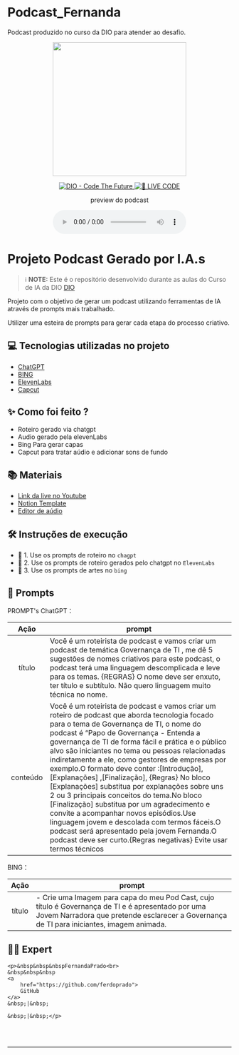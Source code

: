 # Podcast_Fernanda
Podcast produzido no curso da DIO para atender ao desafio.
<p align="center">
<img 
    src="./assets/cover.png"
    width="300"
/>
</p>

<p align="center">
<a href="https://dio.me/">
    <img 
        src="https://img.shields.io/badge/DIO-Code_The_Future-28DA77?logo=youtube" 
        alt="DIO - Code The Future">
</a>
<a href="https://dio.me/">
<img 
    src="https://img.shields.io/badge/🔴_LIVE_CODE-FF5E72" 
    alt="🔴 LIVE CODE">
</a>
</p>

<p align="center">
    preview do podcast
</p>

<div align="center">
    <audio src="output/podcast_editado.MP3" controls title="Podcast editado"></audio>
</div>

# Projeto Podcast Gerado por I.A.s


 > ℹ️ **NOTE:** Este é o repositório desenvolvido durante as aulas do Curso de IA da DIO [DIO](https://dio.me)

Projeto com o objetivo de gerar um podcast utilizando ferramentas de IA através de prompts mais trabalhado.

Utilizer uma esteira de prompts para gerar cada etapa do processo criativo.

## 💻 Tecnologias utilizadas no projeto

- [ChatGPT](https://chat.openai.com/) 
- [BING](https://www.midjourney.com/app/])
- [ElevenLabs](https://beta.elevenlabs.io/)
- [Capcut](https://www.capcut.com/pt-br/)

## ✨ Como foi feito ?

- Roteiro gerado via chatgpt
- Audio gerado pela elevenLabs
- Bing Para gerar capas
- Capcut para tratar aúdio e adicionar sons de fundo

## 📚 Materiais

- [Link da live no Youtube](https://www.youtube.com)
- [Notion Template](https://helpful-jump-17b.notion.site/PAS-Podcast-AI-Studio-210489e15d7a4a73b743bb159e45d06f?pvs=4)
- [Editor de aúdio](https://www.capcut.com/editor?from_page=landing_page&__action_from=picture_V%C3%ADdeos%20profissionais%20em%20minutos,%20n%C3%A3o%20em%20horas.)


## 🛠️ Instruções de execução

- 🤖 1. Use os prompts de roteiro no `chagpt`
- 🤖 2. Use os prompts de roteiro gerados pelo chatgpt no  `ElevenLabs`
- 🤖 3. Use os prompts de artes no `bing`

  
## 🧠 Prompts

PROMPT's
ChatGPT：

|   Ação   | prompt                                                                                                                                                                                                                                                                         |
| :------: | ------------------------------------------------------------------------------------------------------------------------------------------------------------------------------------------------------------------------------------------------------------------------------ |
|  título  |  Você é um roteirista de podcast e vamos criar um podcast de temática Governança de TI , me dê 5 sugestões de nomes criativos para este podcast, o podcast terá uma linguagem descomplicada e leve para os temas. {REGRAS} O nome deve ser enxuto, ter título e subtítulo. Não quero linguagem muito técnica no nome.                                  |
| conteúdo | Você é um roteirista de podcast e vamos criar um roteiro de podcast que aborda tecnologia focado para  o tema de Governança de TI, o nome do podcast é “Papo de Governança - Entenda a governança de TI de forma fácil e prática e o público alvo são iniciantes no tema ou pessoas relacionadas indiretamente a ele, como gestores de empresas por exemplo.O formato deve conter :[Introdução],[Explanações] ,[Finalização], {Regras} No bloco [Explanações]  substitua por explanações sobre uns 2 ou 3  principais conceitos do tema.No bloco [Finalização]  substitua por um agradecimento e convite a acompanhar novos episódios.Use linguagem jovem e descolada com termos fáceis.O podcast será apresentado pela jovem Fernanda.O podcast deve ser curto.{Regras negativas} Evite usar termos técnicos

BING：

|  Ação  | prompt                                                                                 |
| :----: | -------------------------------------------------------------------------------------- |
| título | - Crie uma Imagem para capa do meu Pod Cast, cujo título é Governança de TI e é apresentado por uma Jovem Narradora que pretende esclarecer a Governança de TI para iniciantes, imagem animada.|



## 👨‍💻 Expert

<p>
  
    <p>&nbsp&nbsp&nbspFernandaPrado<br>
    &nbsp&nbsp&nbsp
    <a 
        href="https://github.com/ferdoprado">
        GitHub
    </a>
    &nbsp;|&nbsp;
    
    &nbsp;|&nbsp;</p>
</p>
<br/><br/>
<p>

---


